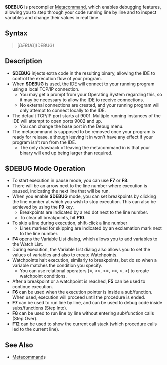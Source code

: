 **$DEBUG** is precompiler [Metacommand](Metacommand), which enables debugging features, allowing you to step through your code running line by line and to inspect variables and change their values in real time.

## Syntax

> [$DEBUG]($DEBUG)

## Description

* **$DEBUG** injects extra code in the resulting binary, allowing the IDE to control the execution flow of your program.
* When **$DEBUG** is used, the IDE will connect to your running program using a local TCP/IP connection.
  * You may get a prompt from your Operating System regarding this, so it may be necessary to allow the IDE to receive connections.
  * No external connections are created, and your running program will only attempt to connect locally to the IDE.
* The default TCP/IP port starts at 9001. Multiple running instances of the IDE will attempt to open ports 9002 and up.
  * You can change the base port in the Debug menu.
* The metacommand is supposed to be removed once your program is ready for release, although leaving it in won't have any effect if your program isn't run from the IDE.
  * The only drawback of leaving the metacommand in is that your binary will end up being larger than required.

##  $DEBUG Mode Operation 

* To start execution in pause mode, you can use **F7** or **F8**.
* There will be an arrow next to the line number where execution is paused, indicating the next line that will be run.
* When you enable **$DEBUG** mode, you can set breakpoints by clicking the line number at which you wish to stop execution. This can also be achieved by using the **F9** key.
  * Breakpoints are indicated by a red dot next to the line number.
  * To clear all breakpoints, hit **F10**.
* To skip a line during execution, shift-click a line number
  * Lines marked for skipping are indicated by an exclamation mark next to the line number.
* **F4** opens the Variable List dialog, which allows you to add variables to the Watch List.
* During execution, the Variable List dialog also allows you to set the values of variables and also to create Watchpoints.
* Watchpoints halt execution, similarly to breakpoints, but do so when a variable matches the condition you specify.
  * You can use relational operators (=, <>, >=, <=, >, <) to create watchpoint conditions.
* After a breakpoint or a watchpoint is reached, **F5** can be used to continue execution.
* **F6** can be used when the execution pointer is inside a sub/function. When used, execution will proceed until the procedure is ended.
* **F7** can be used to run line by line, and can be used to debug code inside subs/functions (Step Into).
* **F8** can be used to run line by line without entering sub/function calls (Step Over).
* **F12** can be used to show the current call stack (which procedure calls led to the current line).

## See Also

* [Metacommand](Metacommand)s
